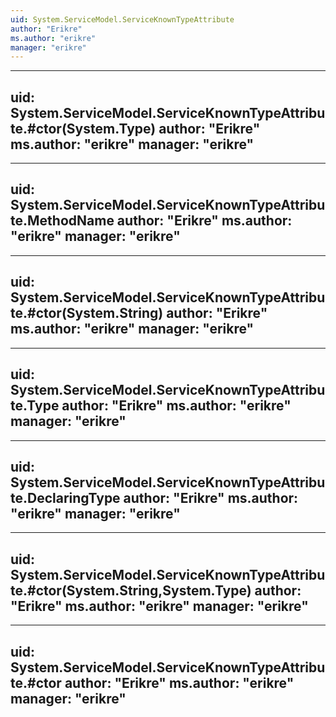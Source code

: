 ```yaml
---
uid: System.ServiceModel.ServiceKnownTypeAttribute
author: "Erikre"
ms.author: "erikre"
manager: "erikre"
---
```


---
uid: System.ServiceModel.ServiceKnownTypeAttribute.#ctor(System.Type)
author: "Erikre"
ms.author: "erikre"
manager: "erikre"
---

---
uid: System.ServiceModel.ServiceKnownTypeAttribute.MethodName
author: "Erikre"
ms.author: "erikre"
manager: "erikre"
---

---
uid: System.ServiceModel.ServiceKnownTypeAttribute.#ctor(System.String)
author: "Erikre"
ms.author: "erikre"
manager: "erikre"
---

---
uid: System.ServiceModel.ServiceKnownTypeAttribute.Type
author: "Erikre"
ms.author: "erikre"
manager: "erikre"
---

---
uid: System.ServiceModel.ServiceKnownTypeAttribute.DeclaringType
author: "Erikre"
ms.author: "erikre"
manager: "erikre"
---

---
uid: System.ServiceModel.ServiceKnownTypeAttribute.#ctor(System.String,System.Type)
author: "Erikre"
ms.author: "erikre"
manager: "erikre"
---

---
uid: System.ServiceModel.ServiceKnownTypeAttribute.#ctor
author: "Erikre"
ms.author: "erikre"
manager: "erikre"
---
